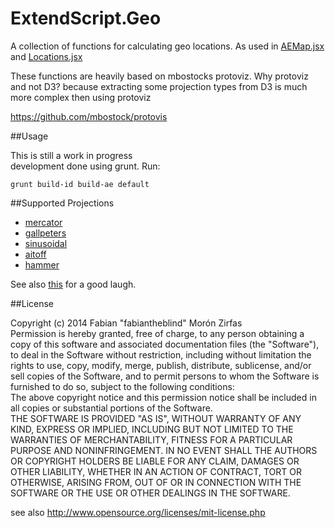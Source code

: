 ExtendScript.Geo  
================  

A collection of functions for calculating geo locations. As used in [AEMap.jsx](http://aescripts.com/aemap/) and [Locations.jsx](http://aescripts.com/locations/)

These functions are heavily based on mbostocks protoviz.
Why protoviz and not D3? because extracting some projection types from D3 is much more complex then using protoviz  

https://github.com/mbostock/protovis  

##Usage  

This is still a work in progress  
development done using grunt. Run:  

    grunt build-id build-ae default  


##Supported Projections  

- [mercator](http://en.wikipedia.org/wiki/Mercator_projection)  
- [gallpeters](http://en.wikipedia.org/wiki/Gall-Peters_projection)  
- [sinusoidal](http://en.wikipedia.org/wiki/Sinusoidal_projection)  
- [aitoff](http://en.wikipedia.org/wiki/Aitoff_projection)  
- [hammer](http://en.wikipedia.org/wiki/Hammer_projection)  

See also [this](http://xkcd.com/977/) for a good laugh.  

##License  

Copyright (c)  2014 Fabian "fabiantheblind" Morón Zirfas  
Permission is hereby granted, free of charge, to any person obtaining a copy of this software and associated documentation files (the "Software"), to deal in the Software  without restriction, including without limitation the rights to use, copy, modify, merge, publish, distribute, sublicense, and/or sell copies of the Software, and to  permit persons to whom the Software is furnished to do so, subject to the following conditions:  
The above copyright notice and this permission notice shall be included in all copies or substantial portions of the Software.  
THE SOFTWARE IS PROVIDED "AS IS", WITHOUT WARRANTY OF ANY KIND, EXPRESS OR IMPLIED, INCLUDING BUT NOT LIMITED TO THE WARRANTIES OF MERCHANTABILITY, FITNESS FOR A  PARTICULAR PURPOSE AND NONINFRINGEMENT. IN NO EVENT SHALL THE AUTHORS OR COPYRIGHT HOLDERS BE LIABLE FOR ANY CLAIM, DAMAGES OR OTHER LIABILITY, WHETHER IN AN ACTION OF  CONTRACT, TORT OR OTHERWISE, ARISING FROM, OUT OF OR IN CONNECTION WITH THE SOFTWARE OR THE USE OR OTHER DEALINGS IN THE SOFTWARE.  

see also http://www.opensource.org/licenses/mit-license.php

